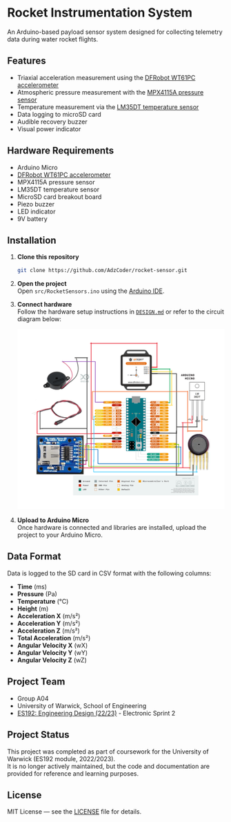# Rocket Instrumentation System

An Arduino-based payload sensor system designed for collecting telemetry data during water rocket flights.

## Features

- Triaxial acceleration measurement using the [DFRobot WT61PC accelerometer](https://github.com/DFRobot/DFRobot_WT61PC)
- Atmospheric pressure measurement with the [MPX4115A pressure sensor](https://github.com/janlucaklees/MPX4115A-Arduino-library)
- Temperature measurement via the [LM35DT temperature sensor](https://github.com/Erriez/ErriezLM35)
- Data logging to microSD card
- Audible recovery buzzer
- Visual power indicator

## Hardware Requirements

- Arduino Micro
- [DFRobot WT61PC accelerometer](https://www.dfrobot.com/product-2200.html)
- MPX4115A pressure sensor
- LM35DT temperature sensor
- MicroSD card breakout board
- Piezo buzzer
- LED indicator
- 9V battery

## Installation

1. **Clone this repository**
    ```bash
    git clone https://github.com/AdzCoder/rocket-sensor.git
    ```

2. **Open the project**  
    Open `src/RocketSensors.ino` using the [Arduino IDE](https://www.arduino.cc/en/software).

3. **Connect hardware**  
   Follow the hardware setup instructions in [`DESIGN.md`](docs/DESIGN.md) or refer to the circuit diagram below:

   ![Circuit Plan](docs/circuit_plan.png)

4. **Upload to Arduino Micro**  
    Once hardware is connected and libraries are installed, upload the project to your Arduino Micro.

## Data Format

Data is logged to the SD card in CSV format with the following columns:

- **Time** (ms)  
- **Pressure** (Pa)  
- **Temperature** (°C)  
- **Height** (m)  
- **Acceleration X** (m/s²)  
- **Acceleration Y** (m/s²)  
- **Acceleration Z** (m/s²)  
- **Total Acceleration** (m/s²)  
- **Angular Velocity X** (wX)  
- **Angular Velocity Y** (wY)  
- **Angular Velocity Z** (wZ)  

## Project Team

- Group A04  
- University of Warwick, School of Engineering  
- [ES192: Engineering Design (22/23)](https://courses.warwick.ac.uk/modules/2022/ES192-15) - Electronic Sprint 2

## Project Status

This project was completed as part of coursework for the University of Warwick (ES192 module, 2022/2023).  
It is no longer actively maintained, but the code and documentation are provided for reference and learning purposes.

## License

MIT License — see the [LICENSE](LICENSE) file for details.
